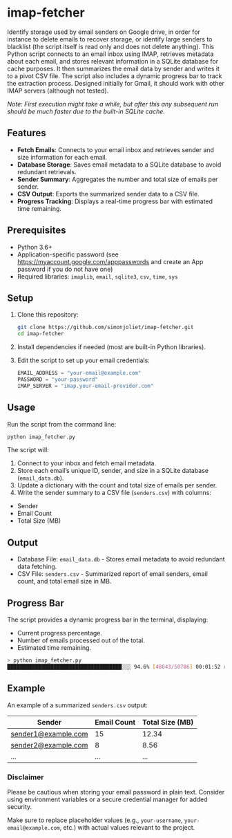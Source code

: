 # imap-fetcher

Identify storage used by email senders on Google drive, in order for instance to delete emails to recover storage, or identify large senders to blacklist (the script itself is read only and does not delete anything). This Python script connects to an email inbox using IMAP, retrieves metadata about each email, and stores relevant information in a SQLite database for cache purposes. It then summarizes the email data by sender and writes it to a pivot CSV file. The script also includes a dynamic progress bar to track the extraction process. Designed initially for Gmail, it should work with other IMAP servers (although not tested).

*Note: First execution might take a while, but after this any subsequent run should be much faster due to the built-in SQLite cache.*

## Features
- **Fetch Emails**: Connects to your email inbox and retrieves sender and size information for each email.
- **Database Storage**: Saves email metadata to a SQLite database to avoid redundant retrievals.
- **Sender Summary**: Aggregates the number and total size of emails per sender.
- **CSV Output**: Exports the summarized sender data to a CSV file.
- **Progress Tracking**: Displays a real-time progress bar with estimated time remaining.

## Prerequisites

- Python 3.6+
- Application-specific password (see https://myaccount.google.com/apppasswords and create an App password if you do not have one)
- Required libraries: `imaplib`, `email`, `sqlite3`, `csv`, `time`, `sys`

## Setup

1. Clone this repository:
    ```bash
    git clone https://github.com/simonjoliet/imap-fetcher.git
    cd imap-fetcher
    ```

2. Install dependencies if needed (most are built-in Python libraries).

3. Edit the script to set up your email credentials:
    ```python
    EMAIL_ADDRESS = "your-email@example.com"
    PASSWORD = "your-password"
    IMAP_SERVER = "imap.your-email-provider.com"
    ```

## Usage

Run the script from the command line:
```bash
python imap_fetcher.py
```

The script will:

1. Connect to your inbox and fetch email metadata.
2. Store each email’s unique ID, sender, and size in a SQLite database (`email_data.db`).
3. Update a dictionary with the count and total size of emails per sender.
4. Write the sender summary to a CSV file (`senders.csv`) with columns:
- Sender
- Email Count
- Total Size (MB)

## Output
- Database File: `email_data.db` - Stores email metadata to avoid redundant data fetching.
- CSV File: `senders.csv` - Summarized report of email senders, email count, and total email size in MB.

## Progress Bar
The script provides a dynamic progress bar in the terminal, displaying:

- Current progress percentage.
- Number of emails processed out of the total.
- Estimated time remaining.

```bash
> python imap_fetcher.py
█████████████████████████████████████░░░ 94.6% [48043/50786] 00:01:52 remaining
```

## Example
An example of a summarized `senders.csv` output:

| Sender	            | Email Count	| Total Size (MB) |
|---------------------|-------------|-----------------|
| sender1@example.com |          15 |           12.34 |
| sender2@example.com |           8 |            8.56 |
| ...	                |         ... |             ... |

### Disclaimer
Please be cautious when storing your email password in plain text. Consider using environment variables or a secure credential manager for added security.

Make sure to replace placeholder values (e.g., `your-username`, `your-email@example.com`, etc.) with actual values relevant to the project.
